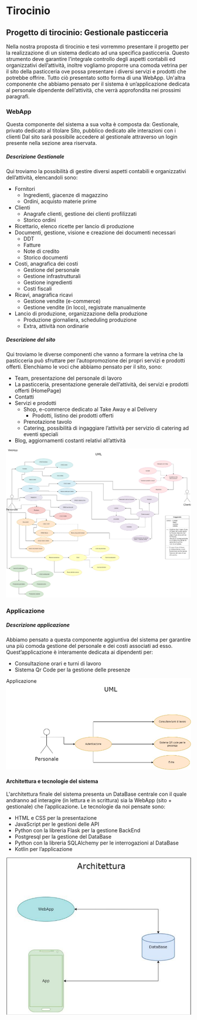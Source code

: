# Tirocinio
## Progetto di tirocinio: Gestionale pasticceria
Nella nostra proposta di tirocinio e tesi vorremmo presentare il progetto per la realizzazione di un sistema dedicato ad una specifica pasticceria.
Questo strumento deve garantire l’integrale controllo degli aspetti contabili ed organizzativi dell’attività, inoltre vogliamo proporre una comoda vetrina per il sito della pasticceria ove possa presentare i diversi servizi e prodotti che potrebbe offrire.
Tutto ciò presentato sotto forma di una WebApp.
Un'altra componente che abbiamo pensato per il sistema è un’applicazione dedicata al personale dipendente dell’attività, che verrà approfondita nei prossimi paragrafi.

### WebApp
Questa componente del sistema a sua volta è composta da:
Gestionale, privato dedicato al titolare
Sito, pubblico dedicato alle interazioni con i clienti
Dal sito sarà possibile accedere al gestionale attraverso un login presente nella sezione area riservata.
##### Descrizione Gestionale
Qui troviamo la possibilità di gestire diversi aspetti contabili e organizzativi dell’attività, elencandoli sono:
- Fornitori
  - Ingredienti, giacenze di magazzino
  - Ordini, acquisto materie prime
- Clienti
  - Anagrafe clienti, gestione dei clienti profilizzati 
  - Storico ordini
- Ricettario, elenco ricette per lancio di produzione
- Documenti, gestione, visione e creazione dei documenti necessari
  - DDT
  - Fatture
  - Note di credito
  - Storico documenti
- Costi, anagrafica dei costi 
  - Gestione del personale
  - Gestione infrastrutturali
  - Gestione ingredienti
  - Costi fiscali
- Ricavi, anagrafica ricavi
  - Gestione vendite (e-commerce)
  - Gestione vendite (in loco), registrate manualmente
- Lancio di produzione, organizzazione della produzione 
    - Produzione giornaliera, scheduling produzione
    - Extra, attività non ordinarie

##### Descrizione del sito 
Qui troviamo le diverse componenti che vanno a formare la vetrina che la pasticceria può sfruttare per l’autopromozione dei propri servizi e prodotti offerti. Elenchiamo le voci che abbiamo pensato per il sito, sono:
- Team, presentazione del personale di lavoro
- La pasticceria, presentazione generale dell’attività, dei servizi e prodotti offerti (HomePage)
- Contatti
- Servizi e prodotti
  - Shop, e-commerce dedicato al Take Away e al Delivery
    - Prodotti, listino dei prodotti offerti
  - Prenotazione tavolo
  - Catering, possibilità di ingaggiare l’attività per servizio di catering ad eventi speciali
- Blog, aggiornamenti costanti relativi all’attività

![uml_webapp](https://github.com/Ghita00/Tirocinio/blob/master/Image_ReadMe/UML_WebApp.jpg "uml_webapp")

### Applicazione
##### Descrizione applicazione
Abbiamo pensato a questa componente aggiuntiva del sistema per garantire una più comoda gestione del personale e dei costi associati ad esso. 
Quest’applicazione è interamente dedicata ai dipendenti per:
- Consultazione orari e turni di lavoro
- Sistema Qr Code per la gestione delle presenze 

![uml_app](https://github.com/Ghita00/Tirocinio/blob/master/Image_ReadMe/UML_App.jpg "uml_app")

#### Architettura e tecnologie del sistema
L'architettura finale del sistema presenta un DataBase centrale con il quale andranno ad interagire (in lettura e in scrittura) sia la WebApp (sito + gestionale) che l’applicazione.
Le tecnologie da noi pensate sono:
- HTML e CSS per la presentazione
- JavaScript per le gestioni delle API
- Python con la libreria Flask per la gestione BackEnd 
- Postgresql per la gestione del DataBase
- Python con la libreria SQLAlchemy per le interrogazioni al DataBase
- Kotlin per l’applicazione

![Architettura](https://github.com/Ghita00/Tirocinio/blob/master/Image_ReadMe/architettura.png "Architettura")

<!--
  TODO
  - Aggiungere DB
  - ...
-->



